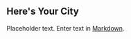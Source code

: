 ## Here's Your City	

Placeholder text. Enter text in [Markdown](http://daringfireball.net/projects/markdown/).
